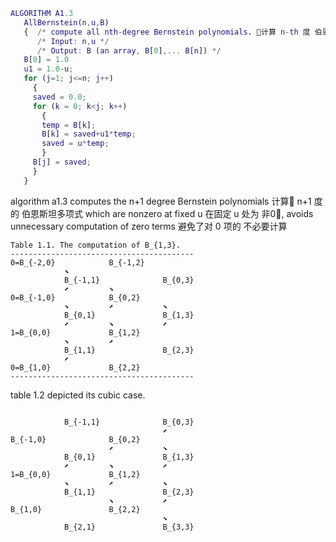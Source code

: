 ``` Matlab
ALGORITHM A1.3
   AllBernstein(n,u,B)
   {  /* compute all nth-degree Bernstein polynomials. 🧮计算 n-th 度 伯恩斯坦多项式 */
      /* Input: n,u */
      /* Output: B (an array, B[0],... B[n]) */
   B[0] = 1.0
   u1 = 1.0-u;
   for (j=1; j<=n; j++)
     {
     saved = 0.0;
     for (k = 0; k<j; k++)
       {
       temp = B[k];
       B[k] = saved+u1*temp;
       saved = u*temp;
       }
     B[j] = saved;
     }
   }
``` 
algorithm a1.3 computes the n+1 degree Bernstein polynomials 计算🧮 n+1 度的 伯恩斯坦多项式 which are nonzero at fixed u 在固定 u 处为 非0⃣️, avoids unnecessary computation of zero terms 避免了对 0 项的 不必要计算

```
Table 1.1. The computation of B_{1,3}.
-----------------------------------------
0=B_{-2,0}            B_{-1,2}
            ⬊
            B_{-1,1}              B_{0,3}
            ⬈         ⬊
0=B_{-1,0}            B_{0,2}
            ⬊         ⬈           ⬊
            B_{0,1}               B_{1,3}
            ⬈         ⬊           ⬈
1=B_{0,0}             B_{1,2}
            ⬊         ⬈
            B_{1,1}               B_{2,3}
            ⬈
0=B_{1,0}             B_{2,2}
-----------------------------------------
```
table 1.2 depicted its cubic case.

```

            B_{-1,1}              B_{0,3}
                                  ⬈
B_{-1,0}              B_{0,2}
                      ⬈           ⬊
            B_{0,1}               B_{1,3}
            ⬈         ⬊           ⬈
1=B_{0,0}             B_{1,2}
            ⬊         ⬈           ⬊
            B_{1,1}               B_{2,3}
                      ⬊           ⬈
B_{1,0}               B_{2,2}
                                  ⬊
            B_{2,1}               B_{3,3}

```
